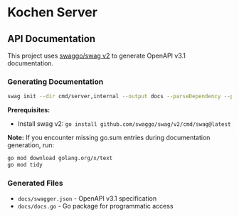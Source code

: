 # Kochen Server

## API Documentation

This project uses [swaggo/swag v2](https://github.com/swaggo/swag) to generate OpenAPI v3.1 documentation.

### Generating Documentation

```bash
swag init --dir cmd/server,internal --output docs --parseDependency --parseInternal --parseDepth 1 --ot go,json --generatedTime --v3.0
```

**Prerequisites:**
- Install swag v2: `go install github.com/swaggo/swag/v2/cmd/swag@latest`

**Note:** If you encounter missing go.sum entries during documentation generation, run:
```bash
go mod download golang.org/x/text
go mod tidy
```

### Generated Files

- `docs/swagger.json` - OpenAPI v3.1 specification
- `docs/docs.go` - Go package for programmatic access
